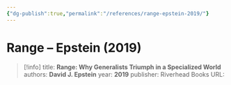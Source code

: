 ```yaml
---
{"dg-publish":true,"permalink":"/references/range-epstein-2019/"}
---
```



# Range – Epstein (2019)

> [!info]
> title: **Range: Why Generalists Triumph in a Specialized World**
> authors: **David J. Epstein**
> year: **2019**
> publisher: Riverhead Books
> URL: 

